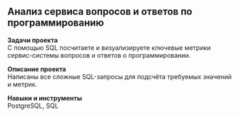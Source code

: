 ## Анализ сервиса вопросов и ответов по программированию

**Задачи проекта**   
С помощью SQL посчитаете и визуализируете ключевые метрики сервис-системы вопросов и ответов о программировании.

**Описание проекта**   
Написаны все сложные SQL-запросы для подсчёта требуемых значений и метрик.

**Навыки и инструменты**   
PostgreSQL, SQL